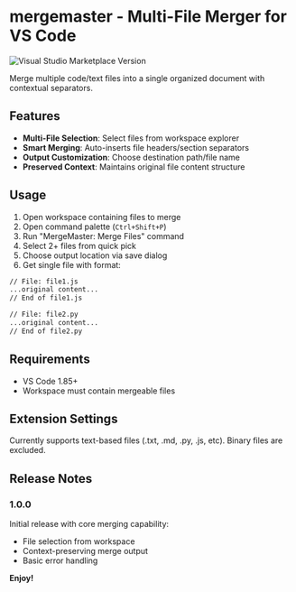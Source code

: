 # mergemaster - Multi-File Merger for VS Code

![Visual Studio Marketplace Version](https://img.shields.io/visual-studio-marketplace/v/tarekbadrsh.mergemaster)

Merge multiple code/text files into a single organized document with contextual separators.

## Features

- **Multi-File Selection**: Select files from workspace explorer
- **Smart Merging**: Auto-inserts file headers/section separators
- **Output Customization**: Choose destination path/file name
- **Preserved Context**: Maintains original file content structure

## Usage

1. Open workspace containing files to merge
2. Open command palette (`Ctrl+Shift+P`)
3. Run "MergeMaster: Merge Files" command
4. Select 2+ files from quick pick
5. Choose output location via save dialog
6. Get single file with format:

```txt
// File: file1.js
...original content...
// End of file1.js

// File: file2.py
...original content...
// End of file2.py
```

## Requirements

- VS Code 1.85+
- Workspace must contain mergeable files

## Extension Settings

Currently supports text-based files (.txt, .md, .py, .js, etc). Binary files are excluded.

## Release Notes

### 1.0.0

Initial release with core merging capability:

- File selection from workspace
- Context-preserving merge output
- Basic error handling

**Enjoy!**
